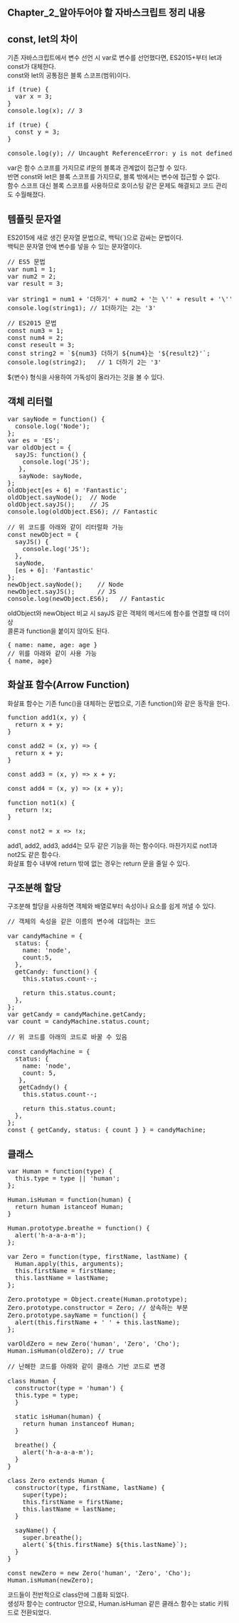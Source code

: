 ## Chapter_2_알아두어야 할 자바스크립트 정리 내용
## const, let의 차이
기존 자바스크립트에서 변수 선언 시 var로 변수를 선언했다면, ES2015+부터 let과 const가 대체한다.
<br>
const와 let의 공통점은 블록 스코프(범위)이다.
<pre>
if (true) {
  var x = 3;
}
console.log(x); // 3

if (true) {
  const y = 3;
}

console.log(y); // Uncaught ReferenceError: y is not defined
</pre>
var은 함수 스코프를 가지므로 if문의 블록과 관계없이 접근할 수 있다.
<br> 
반면 const와 let은 블록 스코프를 가지므로, 블록 밖에서는 변수에 접근할 수 없다.
<br>
함수 스코프 대신 블록 스코프를 사용하므로 호이스팅 같은 문제도 해결되고 코드 관리도 수월해졌다.
## 템플릿 문자열
ES2015에 새로 생긴 문자열 문법으로, 백틱(`)으로 감싸는 문법이다.
<br>
백틱은 문자열 안에 변수를 넣을 수 있는 문자열이다.
<pre>
// ES5 문법
var num1 = 1;
var num2 = 2;
var result = 3;

var string1 = num1 + '더하기' + num2 + '는 \'' + result + '\'';
console.log(string1); // 1더하기는 2는 '3'
</pre>
<pre>
// ES2015 문법
const num3 = 1;
const num4 = 2;
const reseult = 3;
const string2 = `${num3} 더하기 ${num4}는 '${result2}'`;
console.log(string2);   // 1 더하기 2는 '3'
</pre>
${변수} 형식을 사용하여 가독성이 올라가는 것을 볼 수 있다.
## 객체 리터럴
<pre>
var sayNode = function() {
  console.log('Node');
};
var es = 'ES';
var oldObject = {
  sayJS: function() {
    console.log('JS');
   },
   sayNode: sayNode,
};
oldObject[es + 6] = 'Fantastic';
oldObject.sayNode();  // Node
oldObject.sayJS();    // JS
console.log(oldObject.ES6); // Fantastic

// 위 코드를 아래와 같이 리터럴화 가능
const newObject = {
  sayJS() {
    console.log('JS');
  },
  sayNode,
  [es + 6]: 'Fantastic'
};
newObject.sayNode();    // Node
newObject.sayJS();      // JS
console.log(newObject.ES6);   // Fantastic
</pre>
oldObject와 newObject 비교 시 sayJS 같은 객체의 메서드에 함수를 연결할 때 더이상
<br>
콜론과 function을 붙이지 않아도 된다.
<br>
<pre>
{ name: name, age: age }
// 위를 아래와 같이 사용 가능
{ name, age}
</pre>
## 화살표 함수(Arrow Function)
화살표 함수는 기존 func()을 대체하는 문법으로, 기존 function()와 같은 동작을 한다.
<pre>
function add1(x, y) {
  return x + y;
}

const add2 = (x, y) => {
  return x + y;
}

const add3 = (x, y) => x + y;

const add4 = (x, y) => (x + y);

function not1(x) {
  return !x;
}

const not2 = x => !x;
</pre>
add1, add2, add3, add4는 모두 같은 기능을 하는 함수이다. 마찬가지로 not1과 not2도 같은 함수다.
<br>
화살표 함수 내부에 return 밖에 없는 경우는 return 문을 줄일 수 있다.
## 구조분해 할당
구조분해 할당을 사용하면 객체와 배열로부터 속성이나 요소를 쉽게 꺼낼 수 있다.
<pre>
// 객체의 속성을 같은 이름의 변수에 대입하는 코드

var candyMachine = {
  status: {
    name: 'node',
    count:5,
  },
  getCandy: function() {
    this.status.count--;
    
    return this.status.count;
  },
};
var getCandy = candyMachine.getCandy;
var count = candyMachine.status.count;

// 위 코드를 아래의 코드로 바꿀 수 있음

const candyMachine = {
  status: {
    name: 'node',
    count: 5,
   },
   getCadndy() {
    this.status.count--;
    
    return this.status.count;
  },
};
const { getCandy, status: { count } } = candyMachine;
</pre>
## 클래스
<pre>
var Human = function(type) {
  this.type = type || 'human';
};

Human.isHuman = function(human) {
  return human istanceof Human;
}

Human.prototype.breathe = function() {
  alert('h-a-a-a-m');
};

var Zero = function(type, firstName, lastName) {
  Human.apply(this, arguments);
  this.firstName = firstName;
  this.lastName = lastName;
};

Zero.prototype = Object.create(Human.prototype);
Zero.prototype.constructor = Zero; // 상속하는 부분
Zero.prototype.sayName = function() {
  alert(this.firstName + ' ' + this.lastName);
};

varOldZero = new Zero('human', 'Zero', 'Cho');
Human.isHuman(oldZero); // true

// 난해한 코드를 아래와 같이 클래스 기반 코드로 변경

class Human {
  constructor(type = 'human') {
  this.type = type;
  }
  
  static isHuman(human) {
    return human instanceof Human;
  }
  
  breathe() {
    alert('h-a-a-a-m');
  }
}

class Zero extends Human {
  constructor(type, firstName, lastName) {
    super(type);
    this.firstName = firstName;
    this.lastName = lastName;
  }
  
  sayName() {
    super.breathe();
    alert(`${this.firstName} ${this.lastName}`);
  }
}

const newZero = new Zero('human', 'Zero', 'Cho');
Human.isHuman(newZero);
</pre>
코드들이 전반적으로 class안에 그룹화 되었다.
<br>
생성자 함수는 contructor 안으로, Human.isHuman 같은 클래스 함수는 static 키워드로 전환되었다.
